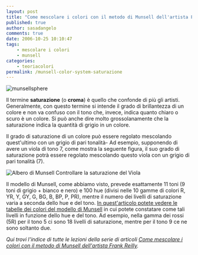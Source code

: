```yaml
---
layout: post
title: "Come mescolare i colori con il metodo di Munsell dell'artista Frank Reilly. Che cos'è la saturazione?"
published: true
author: sasadangelo
comments: true
date: 2006-10-25 10:10:47
tags:
    - mescolare i colori
    - munsell
categories:
    - teoriacolori
permalink: /munsell-color-system-saturazione
---
```


![munsellsphere](https://www.disegnoepittura.it/wp-content/uploads/munsellsphere.jpg "munsellsphere")

Il termine **saturazione** (o **croma**) è quello che confonde di più gli artisti. Generalmente, con questo termine si intende il grado di brillantezza di un colore e non va confuso con il tono che, invece, indica quanto chiaro o scuro è un colore. Si può anche dire molto grossolanamente che la saturazione indica la quantità di grigio in un colore.

Il grado di saturazione di un colore può essere regolato mescolando quest'ultimo con un grigio di pari tonalità- Ad esempio, supponendo di avere un viola di tono 7, come mostra la seguente figura, il suo grado di saturazione potrà essere regolato mescolando questo viola con un grigio di pari tonalità (7).

![Albero di Munsell Controllare la saturazione del Viola](https://www.disegnoepittura.it/wp-content/uploads/albero-munsell-saturazione-viola.jpg "Albero di Munsell Controllare la saturazione del Viola")

Il modello di Munsell, come abbiamo visto, prevede esattamente 11 toni (9 toni di grigio + bianco e nero) e 100 hue (divisi nelle 10 gamme di colori R, YR, Y, GY, G, BG, B, BP, P, PR), mentre il numero dei livelli di saturazione varia a seconda dello hue e del tono. [In quest'articolo potete vedere le tabelle dei colori del modello di Munsell](https://www.disegnoepittura.it/munsell-color-system-charts/) in cui potete constatare come tali livelli in funzione dello hue e del tono. Ad esempio, nella gamma dei rossi (5R) per il tono 5 ci sono 18 livelli di saturazione, mentre per il tono 9 ce ne sono soltanto due.

_Qui trovi l'indice di tutte le lezioni della serie di articoli [Come mescolare i colori con il metodo di Munsell dell'artista Frank Reilly](https://www.disegnoepittura.it/munsell-color-system/)._
